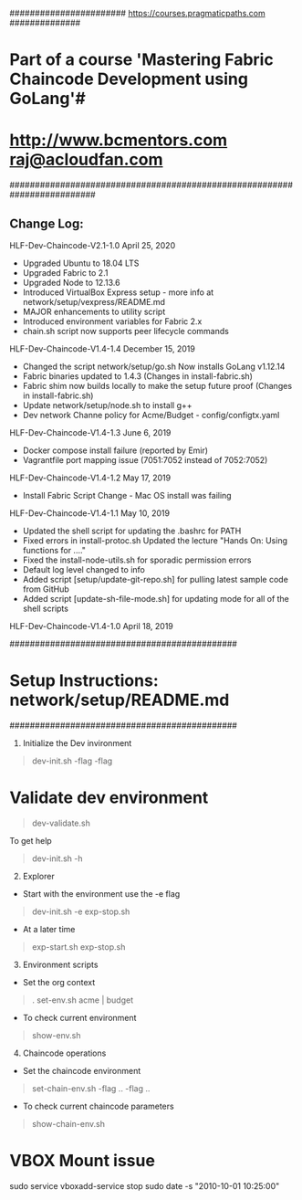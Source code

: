 
####################### https://courses.pragmaticpaths.com ##############
# Part of a course 'Mastering Fabric Chaincode Development using GoLang'#
# http://www.bcmentors.com      raj@acloudfan.com                       #
#########################################################################

Change Log:
----------
HLF-Dev-Chaincode-V2.1-1.0      April 25, 2020
* Upgraded Ubuntu to 18.04 LTS
* Upgraded Fabric to 2.1
* Upgraded Node to 12.13.6
* Introduced VirtualBox Express setup - more info at network/setup/vexpress/README.md
* MAJOR enhancements to utility script
* Introduced environment variables for Fabric 2.x
* chain.sh script now supports peer lifecycle commands

HLF-Dev-Chaincode-V1.4-1.4      December 15, 2019
* Changed the script network/setup/go.sh      Now installs GoLang v1.12.14
* Fabric binaries updated to 1.4.3 (Changes in install-fabric.sh)
* Fabric shim now builds locally to make the setup future proof (Changes in install-fabric.sh)
* Update network/setup/node.sh to install g++
* Dev network Channe policy for Acme/Budget - config/configtx.yaml

HLF-Dev-Chaincode-V1.4-1.3      June 6, 2019
* Docker compose install failure (reported by Emir)
* Vagrantfile port mapping issue (7051:7052 instead of 7052:7052)

HLF-Dev-Chaincode-V1.4-1.2      May 17, 2019
* Install Fabric Script Change - Mac OS install was failing

HLF-Dev-Chaincode-V1.4-1.1      May 10, 2019

* Updated the shell script for updating the .bashrc for PATH
* Fixed errors in install-protoc.sh
  Updated the lecture "Hands On: Using functions for ...."
* Fixed the install-node-utils.sh for sporadic permission errors
* Default log level changed to info
* Added script [setup/update-git-repo.sh] for pulling latest sample code from GitHub
* Added script [update-sh-file-mode.sh] for updating mode for all of the shell scripts

HLF-Dev-Chaincode-V1.4-1.0      April 18, 2019


#############################################
# Setup Instructions: network/setup/README.md
#############################################

1. Initialize the Dev invironment
> dev-init.sh   -flag  -flag

# Validate dev environment
> dev-validate.sh

To get help
> dev-init.sh -h

2. Explorer
- Start with the environment use the -e flag
> dev-init.sh -e
> exp-stop.sh

- At a later time
> exp-start.sh
> exp-stop.sh

3. Environment scripts

- Set the org context
>  .   set-env.sh    acme | budget

- To check current environment
> show-env.sh

4. Chaincode operations
- Set the chaincode environment
> set-chain-env.sh  -flag ..  -flag ..

- To check current chaincode parameters
> show-chain-env.sh   


# VBOX Mount issue
sudo service vboxadd-service stop
sudo date -s "2010-10-01 10:25:00"



